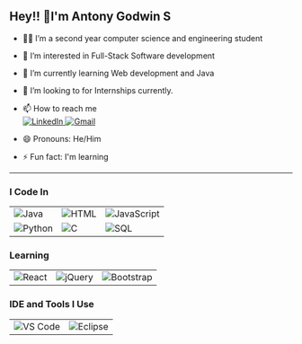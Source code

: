 
## Hey!! 👋I'm Antony Godwin S
- 👨‍🎓 I’m a second year computer science and engineering student
- 👀 I’m interested in Full-Stack Software development
- 🌱 I’m currently learning Web development and Java
- 💞️ I’m looking to for Internships currently.
- 📫 How to reach me <br />
  <a href="https://www.linkedin.com/in/antony-godwin-s-7143ab2a4/">
    <img src="https://img.shields.io/badge/LinkedIn-0077B5?style=for-the-badge&logo=linkedin&logoColor=white" alt="LinkedIn">
  </a>
  <a href="mailto:antonygodwin08@gmail.com">
    <img src="https://img.shields.io/badge/Gmail-D14836?style=for-the-badge&logo=gmail&logoColor=white" alt="Gmail">
  </a>

- 😄 Pronouns: He/Him
- ⚡ Fun fact: I'm learning 
---
<!---
aKash-S19/aKash-S19 is a ✨ special ✨ repository because its `README.md` (this file) appears on your GitHub profile.
You can click the Preview link to take a look at your changes.
--->
### I Code In  
<table>
  <tr>
    <td><img src="https://img.icons8.com/?size=100&id=40670&format=png&color=000000" alt="Java"></td>
    <td><img src="https://img.icons8.com/?size=100&id=13441&format=png&color=000000" alt="HTML"></td>
    <td><img src="https://img.icons8.com/?size=100&id=13679&format=png&color=000000" alt="JavaScript"></td>
  </tr>
  <tr>
    <td><img src="https://img.icons8.com/?size=100&id=40669&format=png&color=000000" alt="Python"></td>
    <td><img src="https://img.icons8.com/?size=100&id=40670&format=png&color=000000" alt="C"></td>
    <td><img src="https://img.icons8.com/?size=100&id=65231&format=png&color=000000" alt="SQL"></td>
  </tr>
</table>

### Learning  
<table>
  <tr>
    <td><img src="https://img.icons8.com/?size=100&id=40669&format=png&color=000000" alt="React"></td>
    <td><img src="https://img.icons8.com/?size=100&id=108792&format=png&color=000000" alt="jQuery"></td>
    <td><img src="https://img.icons8.com/?size=100&id=84710&format=png&color=000000" alt="Bootstrap"></td>
  </tr>
</table>

### IDE and Tools I Use  
<table>
  <tr>
    <td><img src="https://img.icons8.com/?size=100&id=0OQR1FYCuA9f&format=png&color=000000" alt="VS Code"></td>
    <td><img src="https://img.icons8.com/?size=100&id=100641&format=png&color=000000" alt="Eclipse"></td>
  </tr>
</table>
